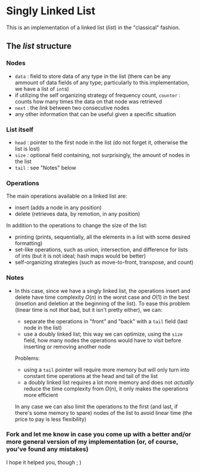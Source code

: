 # Singly Linked List
 This is an implementation of a linked list (*list*) in the "classical" fashion.

 ## The *list* structure
 ### Nodes
 * `data` : field to store data of any type in the list (there can be any ammount of data fields of any type; particularly to this implementation, we have a list of `int`s)
 * if utilizing the self organizing strategy of frequency count, `counter` : counts how many times the data on that node was retrieved
 * `next` : the *link* between two consecutive nodes
 * any other information that can be useful given a specific situation

 ### List itself
 * `head` : pointer to the first node in the list (do not forget it, otherwise the list is lost)
 *  `size` : optional field containing, not surprisingly, the amount of nodes in the list
 * `tail` : see "Notes" below

### Operations
 The main operations available on a linked list are:
 * insert (adds a node in any position)
 * delete (retrieves data, by remotion, in any position)
 
 In addition to the operations to change the size of the list:
 * printing (prints, sequentially, all the elements in a list with some desired formatting)
 * set-like operations, such as union, intersection, and difference for lists of ints (but it is not ideal; hash maps would be better)
 * self-organizing strategies (such as move-to-front, transpose, and count)

 ### Notes
 * In this case, since we have a singly linked list, the operations insert and delete have time complexity $O(n)$ in the worst case and $O(1)$ in the best (insetion and deletion at the beginning of the list). To ease this problem (linear time is not *that* bad, but it isn't pretty either), we can:
    * separate the operations in "front" and "back" with a `tail` field (last node in the list)
    * use a doubly linked list; this way we can optimize, using the `size` field, how many nodes the operations would have to visit before inserting or removing another node
    
    Problems:
    * using a `tail` pointer will require more memory but will only turn into constant time operations at the head and tail of the list
    * a doubly linked list requires a lot more memory and does not *actually* reduce the time complexity from $O(n)$, it only makes the operations more efficient

    In any case we can also limit the operations to the first (and last, if there's some memory to spare) nodes of the list to avoid linear time (the price to pay is less flexibility)

 ### Fork and let me know in case you come up with a better and/or more general version of my implementation (or, of course, you've found any mistakes)
 I hope it helped you, though ; )
